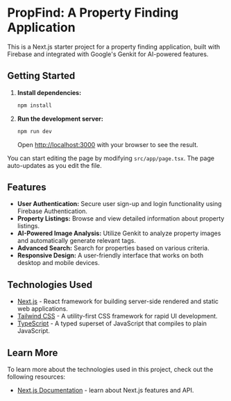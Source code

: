 # PropFind: A Property Finding Application

This is a Next.js starter project for a property finding application, built with Firebase and integrated with Google's Genkit for AI-powered features.

## Getting Started

1.  **Install dependencies:**
    ```bash
    npm install
    ```

2.  **Run the development server:**
    ```bash
    npm run dev
    ```

    Open [http://localhost:3000](http://localhost:3000) with your browser to see the result.

You can start editing the page by modifying `src/app/page.tsx`. The page auto-updates as you edit the file.

## Features

*   **User Authentication:** Secure user sign-up and login functionality using Firebase Authentication.
*   **Property Listings:** Browse and view detailed information about property listings.
*   **AI-Powered Image Analysis:** Utilize Genkit to analyze property images and automatically generate relevant tags.
*   **Advanced Search:** Search for properties based on various criteria.
*   **Responsive Design:** A user-friendly interface that works on both desktop and mobile devices.

## Technologies Used

*   [Next.js](https://nextjs.org/) - React framework for building server-side rendered and static web applications.
*   [Tailwind CSS](https://tailwindcss.com/) - A utility-first CSS framework for rapid UI development.
*   [TypeScript](https://www.typescriptlang.org/) - A typed superset of JavaScript that compiles to plain JavaScript.

## Learn More

To learn more about the technologies used in this project, check out the following resources:

*   [Next.js Documentation](https://nextjs.org/docs) - learn about Next.js features and API.

